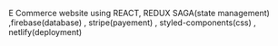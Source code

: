 E Commerce website using REACT, REDUX SAGA(state management) ,firebase(database) , stripe(payement) , styled-components(css) , netlify(deployment)
